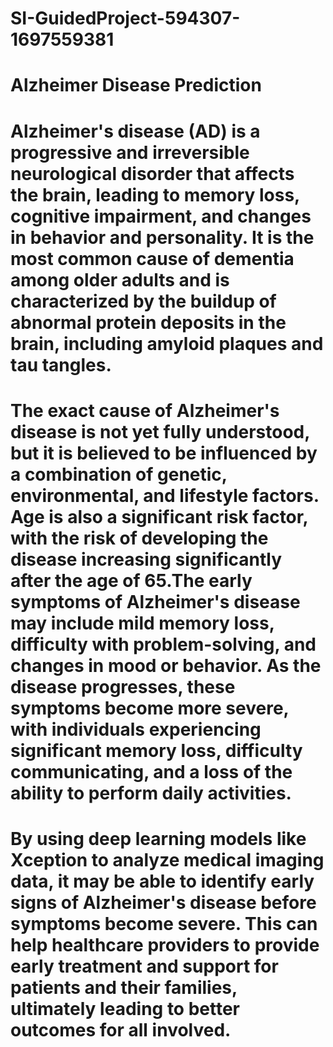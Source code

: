 # SI-GuidedProject-594307-1697559381

# Alzheimer Disease Prediction
# Alzheimer's disease (AD) is a progressive and irreversible neurological disorder that affects the brain, leading to memory loss, cognitive impairment, and changes in behavior and personality. It is the most common cause of dementia among older adults and is characterized by the buildup of abnormal protein deposits in the brain, including amyloid plaques and tau tangles.
# The exact cause of Alzheimer's disease is not yet fully understood, but it is believed to be influenced by a combination of genetic, environmental, and lifestyle factors. Age is also a significant risk factor, with the risk of developing the disease increasing significantly after the age of 65.The early symptoms of Alzheimer's disease may include mild memory loss, difficulty with problem-solving, and changes in mood or behavior. As the disease progresses, these symptoms become more severe, with individuals experiencing significant memory loss, difficulty communicating, and a loss of the ability to perform daily activities.
# By using deep learning models like Xception to analyze medical imaging data, it may be able to identify early signs of Alzheimer's disease before symptoms become severe. This can help healthcare providers to provide early treatment and support for patients and their families, ultimately leading to better outcomes for all involved.
